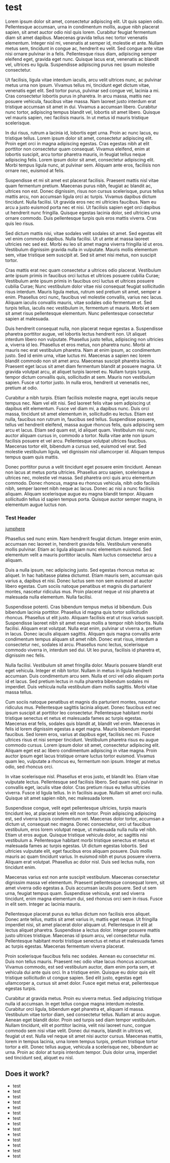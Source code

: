 test
====



Lorem ipsum dolor sit amet, consectetur adipiscing elit. Ut quis sapien odio. Pellentesque accumsan, urna in condimentum mollis, augue nibh placerat sapien, sit amet auctor odio nisl quis lorem. Curabitur feugiat fermentum diam sit amet dapibus. Maecenas gravida tellus nec tortor venenatis elementum. Integer nisl mi, venenatis at semper id, molestie et ante. Nullam metus sem, tincidunt in congue ac, hendrerit eu velit. Sed congue ante vitae nisi ornare pulvinar in a felis. Pellentesque risus diam, adipiscing semper eleifend eget, gravida eget nunc. Quisque lacus erat, venenatis ac blandit vel, ultrices eu ligula. Suspendisse adipiscing purus nec ipsum molestie consectetur.

Ut facilisis, ligula vitae interdum iaculis, arcu velit ultrices nunc, ac pulvinar metus urna non ipsum. Vivamus tellus mi, tincidunt eget dictum vitae, venenatis eget elit. Sed tortor purus, pulvinar sed congue vel, lacinia a mi. Cras consectetur lobortis purus in pharetra. In arcu massa, mattis nec posuere vehicula, faucibus vitae massa. Nam laoreet justo interdum erat tristique accumsan sit amet in dui. Vivamus a accumsan libero. Curabitur nunc tortor, adipiscing tempus blandit vel, lobortis sit amet libero. Quisque vel mauris sapien, nec facilisis mauris. In ut metus id mauris tristique scelerisque.

In dui risus, rutrum a lacinia id, lobortis eget urna. Proin ac nunc lacus, eu tristique tellus. Lorem ipsum dolor sit amet, consectetur adipiscing elit. Proin eget orci in magna adipiscing egestas. Cras egestas nibh at elit porttitor non consectetur quam consequat. Vivamus eleifend, enim at lobortis suscipit, arcu tortor pharetra mauris, in feugiat tellus neque adipiscing felis. Lorem ipsum dolor sit amet, consectetur adipiscing elit. Morbi tempus ligula nunc, at pulvinar sem. Aliquam ante eros, facilisis non ornare nec, euismod at felis.

Suspendisse et mi sit amet est placerat facilisis. Praesent mattis nisl vitae quam fermentum pretium. Maecenas purus nibh, feugiat ac blandit ac, ultrices non est. Donec dignissim, risus non cursus scelerisque, purus tellus mattis arcu, non accumsan ligula orci ac turpis. Vivamus dapibus dictum tincidunt. Nulla facilisi. Ut gravida eros nec mi ultricies faucibus. Nam eu arcu a justo euismod porta nec et nisi. Ut facilisis sapien eget orci dapibus ut hendrerit nunc fringilla. Quisque egestas lacinia dolor, sed ultricies urna ornare commodo. Duis pellentesque turpis quis eros mattis viverra. Cras quis leo risus.

Sed dictum mattis nisi, vitae sodales velit sodales sit amet. Sed egestas elit vel enim commodo dapibus. Nulla facilisi. Ut ut ante at massa laoreet ultricies nec sed est. Morbi eu leo sit amet magna viverra fringilla id ut eros. Vestibulum dignissim gravida nulla in vulputate. Mauris mollis elementum sem, vitae tristique sem suscipit at. Sed sit amet nisi metus, non suscipit tortor.

Cras mattis erat nec quam consectetur a ultrices odio placerat. Vestibulum ante ipsum primis in faucibus orci luctus et ultrices posuere cubilia Curae; Vestibulum ante ipsum primis in faucibus orci luctus et ultrices posuere cubilia Curae; Nunc vestibulum dolor vitae nisi consequat feugiat sollicitudin risus interdum. Mauris ligula metus, rutrum sed pretium sit amet, semper a enim. Phasellus orci nunc, faucibus vel molestie convallis, varius nec lacus. Aliquam iaculis convallis mauris, vitae sodales odio fermentum et. Sed turpis tellus, iaculis nec vestibulum in, fermentum ut mauris. Morbi et sem sit amet risus pellentesque elementum. Nunc pellentesque consectetur sapien at malesuada.

Duis hendrerit consequat nulla, non placerat neque egestas a. Suspendisse pharetra porttitor augue, vel lobortis lectus hendrerit non. Ut aliquet interdum libero non vulputate. Phasellus justo tellus, adipiscing non ultricies a, viverra id leo. Phasellus et eros metus, non pharetra nunc. Morbi at mauris nec erat vestibulum pharetra. Nam at enim ipsum, ac condimentum justo. Sed id enim urna, vitae luctus mi. Maecenas a sapien nec lorem blandit commodo non sit amet arcu. Maecenas suscipit pharetra lacinia. Praesent eget lacus sit amet diam fermentum blandit at posuere magna. Ut gravida volutpat arcu, at aliquet turpis laoreet eu. Nullam turpis turpis, tempor dictum convallis quis, sollicitudin at sem. Mauris non vestibulum sapien. Fusce ut tortor justo. In nulla eros, hendrerit ut venenatis nec, pretium at odio.

Curabitur a nibh turpis. Etiam facilisis molestie magna, eget iaculis neque tempus nec. Nam vel elit nisi. Sed laoreet felis vitae sem adipiscing ut dapibus elit elementum. Fusce vel diam mi, a dapibus nunc. Duis orci massa, tincidunt sit amet elementum in, sollicitudin eu lectus. Etiam est nulla, faucibus non rutrum in, faucibus sed tellus. Suspendisse posuere, tellus vel hendrerit eleifend, massa augue rhoncus felis, quis adipiscing sem arcu et lacus. Etiam sed quam est, id aliquet quam. Vestibulum nisi nunc, auctor aliquam cursus in, commodo a tortor. Nulla vitae ante non ipsum facilisis posuere et vel arcu. Pellentesque volutpat ultrices faucibus. Maecenas tortor elit, bibendum a cursus sed, euismod vel erat. Sed molestie vestibulum ligula, vel dignissim nisl ullamcorper id. Aliquam tempus tempus quam quis mattis.

Donec porttitor purus a velit tincidunt eget posuere enim tincidunt. Aenean non lacus at metus porta ultricies. Phasellus arcu sapien, scelerisque a ultrices nec, molestie vel massa. Sed pharetra orci quis arcu elementum commodo. Donec rhoncus, magna eu rhoncus vehicula, nibh odio facilisis nibh, semper laoreet nibh neque ac lacus. Donec ac nisi a nunc facilisis aliquam. Aliquam scelerisque augue eu magna blandit tempor. Aliquam sollicitudin tellus id sapien tempus porta. Quisque auctor semper magna, in elementum augue luctus non.




### Test Header 

[jumphere]()


Phasellus sed nunc enim. Nam hendrerit feugiat dictum. Integer enim enim, accumsan nec laoreet in, hendrerit gravida felis. Vestibulum venenatis mollis pulvinar. Etiam ac ligula aliquam nunc elementum euismod. Sed elementum velit a mauris porttitor iaculis. Nam luctus consectetur arcu a aliquam.

Duis a nulla ipsum, nec adipiscing justo. Sed egestas rhoncus metus ac aliquet. In hac habitasse platea dictumst. Etiam mauris sem, accumsan quis varius a, dapibus et nisi. Donec luctus sem non sem euismod at auctor libero egestas. Cum sociis natoque penatibus et magnis dis parturient montes, nascetur ridiculus mus. Proin placerat neque ut nisi pharetra at malesuada nulla elementum. Nulla facilisi.

Suspendisse potenti. Cras bibendum tempus metus id bibendum. Duis bibendum lacinia porttitor. Phasellus id magna quis tortor sollicitudin rhoncus. Phasellus ut elit justo. Aliquam facilisis erat ut risus varius suscipit. Suspendisse laoreet nibh sit amet neque mollis a tempor nibh lobortis. Nulla facilisi. Aliquam erat volutpat. Nulla erat enim, pulvinar ut viverra a, pretium in lacus. Donec iaculis aliquam sagittis. Aliquam quis magna convallis ante condimentum tempus aliquam sit amet nibh. Donec erat risus, interdum a consectetur nec, sodales id arcu. Phasellus nunc lectus, scelerisque commodo viverra in, interdum sed dui. Ut leo purus, facilisis id pharetra et, dignissim nec felis.

Nulla facilisi. Vestibulum sit amet fringilla dolor. Mauris posuere blandit erat eget vehicula. Integer et nibh tortor. Nullam in metus in ligula hendrerit accumsan. Duis condimentum arcu sem. Nulla et orci vel odio aliquam porta id et lacus. Sed pretium lectus in nulla pharetra bibendum sodales mi imperdiet. Duis vehicula nulla vestibulum diam mollis sagittis. Morbi vitae massa tellus.

Cum sociis natoque penatibus et magnis dis parturient montes, nascetur ridiculus mus. Pellentesque sagittis lacinia aliquet. Donec faucibus est nec ipsum suscipit at porttitor leo consectetur. Pellentesque habitant morbi tristique senectus et netus et malesuada fames ac turpis egestas. Maecenas erat felis, sodales quis blandit at, blandit vel enim. Maecenas in felis id lorem dignissim egestas a eget magna. Mauris bibendum imperdiet faucibus. Sed lorem eros, varius at dapibus eget, facilisis nec mi. Fusce ultrices risus et nisi semper tincidunt. Vestibulum pharetra risus eu augue commodo cursus. Lorem ipsum dolor sit amet, consectetur adipiscing elit. Aliquam eget est ac libero condimentum adipiscing in vitae magna. Proin auctor ipsum eget lacus tristique ornare luctus tortor euismod. Vivamus quam leo, vulputate a rhoncus eu, fermentum non ipsum. Integer at metus odio, sed rhoncus orci.

In vitae scelerisque nisl. Phasellus et eros justo, et blandit leo. Etiam vitae vulputate lectus. Pellentesque sed facilisis libero. Sed quam nisl, pulvinar in convallis eget, iaculis vitae dolor. Cras pretium risus eu tellus ultricies viverra. Fusce id ligula tellus. In in facilisis augue. Nullam sit amet orci nulla. Quisque sit amet sapien nibh, nec malesuada lorem.

Suspendisse congue, velit eget pellentesque ultricies, turpis mauris tincidunt leo, at placerat lorem elit non tortor. Proin adipiscing adipiscing est, sed viverra turpis condimentum vel. Maecenas dolor tortor, accumsan a dictum ut, consequat nec magna. Donec consectetur, orci ut faucibus vestibulum, eros lorem volutpat neque, ut malesuada nulla nulla vel nibh. Etiam ut eros augue. Quisque tristique vehicula dolor, ac sagittis nisi vestibulum a. Pellentesque habitant morbi tristique senectus et netus et malesuada fames ac turpis egestas. Ut dictum egestas lobortis. Sed ultricies vulputate elit, eget faucibus eros aliquam posuere. Duis mollis mauris ac quam tincidunt varius. In euismod nibh et purus posuere viverra. Aliquam erat volutpat. Phasellus ac dolor nisl. Duis sed lectus nulla, non tincidunt enim.

Maecenas varius est non ante suscipit vestibulum. Maecenas consectetur dignissim massa vel elementum. Praesent pellentesque consequat lorem, sit amet viverra odio egestas a. Duis accumsan iaculis posuere. Sed ut sem urna, feugiat tempus quam. Suspendisse vehicula, erat sed viverra tincidunt, enim magna elementum dui, sed rhoncus orci sem in risus. Fusce in elit sem. Integer ac lacinia mauris.

Pellentesque placerat purus eu tellus dictum non facilisis eros aliquet. Donec ante tellus, mattis sit amet varius in, mattis eget neque. Ut fringilla imperdiet nisi, sit amet placerat dolor aliquam ut. Pellentesque in elit at lectus aliquet pharetra. Suspendisse a lectus dolor. Integer posuere mattis justo ultrices tristique. Maecenas id ipsum arcu, vel consectetur nulla. Pellentesque habitant morbi tristique senectus et netus et malesuada fames ac turpis egestas. Maecenas fermentum viverra placerat.

Proin scelerisque faucibus felis nec sodales. Aenean eu consectetur mi. Duis non tellus mauris. Praesent nec odio vitae lacus rhoncus accumsan. Vivamus commodo, est sed vestibulum auctor, diam enim porta sem, et vehicula dui ante quis orci. In a tristique enim. Quisque eu dolor quis elit tristique sollicitudin ut congue sapien. Sed elit justo, egestas eget ullamcorper a, cursus sit amet dolor. Fusce eget metus erat, pellentesque egestas turpis.

Curabitur at gravida metus. Proin eu viverra metus. Sed adipiscing tristique nulla id accumsan. In eget tellus congue magna interdum molestie. Curabitur orci ligula, bibendum eget pharetra et, aliquam id massa. Vestibulum vitae tortor diam, sed consectetur tellus. Nullam at arcu augue. Aenean eget blandit dolor. Proin sed turpis sed diam tempor vestibulum. Nullam tincidunt, elit et porttitor lacinia, velit nisi laoreet nunc, congue commodo sem nisi vitae velit. Donec dui mauris, blandit in ultrices vel, feugiat ut est. Nulla vel neque sit amet nisi auctor cursus. Maecenas mattis, lorem in tempus lacinia, urna lorem tempus turpis, pretium tristique tortor tortor a elit. Donec tellus augue, vehicula a scelerisque nec, bibendum ac urna. Proin ac dolor at turpis interdum tempor. Duis dolor urna, imperdiet sed tincidunt sed, aliquet eu nisl.


## Does it work?
* test
* test
* test
* test
* test
* test
* test
* test
* test
* test
* test
* test
* test
* test

